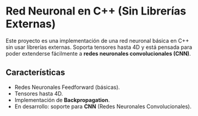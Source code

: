 # Red Neuronal en C++ (Sin Librerías Externas)

Este proyecto es una implementación de una red neuronal básica en C++ sin usar librerías externas. Soporta tensores hasta 4D y está pensada para poder extenderse fácilmente a **redes neuronales convolucionales (CNN)**.

## Características

- Redes Neuronales Feedforward (básicas).
- Tensores hasta 4D.
- Implementación de **Backpropagation**.
- En desarrollo: soporte para **CNN** (Redes Neuronales Convolucionales).
